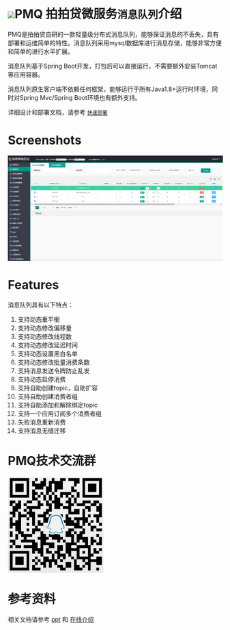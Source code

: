 
# ![](doc/assets/mq.png)PMQ 拍拍贷微服务`消息队列`介绍


PMQ是拍拍贷自研的一款轻量级分布式消息队列，能够保证消息的不丢失，具有部署和运维简单的特性。消息队列采用mysql数据库进行消息存储，能够非常方便和简单的进行水平扩展。

消息队列基于Spring Boot开发，打包后可以直接运行，不需要额外安装Tomcat等应用容器。

消息队列原生客户端不依赖任何框架，能够运行于所有Java1.8+运行时环境，同时对Spring Mvc/Spring Boot环境也有额外支持。


详细设计和部署文档，请参考 [`快速部署`](https://github.com/ppdaicorp/pmq/wiki/QuickStart)


# Screenshots

<img src="doc/assets/pmq.png"  alt="PMQ交互图" align=center />


# Features
消息队列具有以下特点：

1. 支持动态重平衡
2. 支持动态修改偏移量
3. 支持动态修改线程数
4. 支持动态修改延迟时间
5. 支持动态设置黑白名单
6. 支持动态修改批量消费条数
7. 支持消息发送令牌防止乱发
8. 支持动态启停消费
9. 支持自助创建topic，自助扩容
10. 支持自助创建消费者组
11. 支持自助添加和解除绑定topic
12. 支持一个应用订阅多个消费者组
13. 失败消息重新消费
14. 支持消息无缝迁移

# PMQ技术交流群

<img src="doc/assets/qq.png"  alt="QQ" align=center />

# 参考资料
相关文档请参考 <a href='doc/最终版+李乘胜+拍拍贷消息系统架构演进.pptx'>ppt</a> 和 <a href='https://mp.weixin.qq.com/s/5e-yC0r18FZ04vMvGxIL-w'>在线介绍</a>